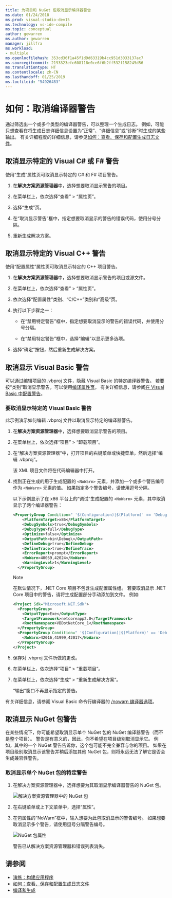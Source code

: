```yaml
---
title: 为项目和 NuGet 包取消显示编译器警告
ms.date: 01/24/2018
ms.prod: visual-studio-dev15
ms.technology: vs-ide-compile
ms.topic: conceptual
author: gewarren
ms.author: gewarren
manager: jillfra
ms.workload:
- multiple
ms.openlocfilehash: 353cd36f1a45f1d9d63319b4cc951d3033137ac7
ms.sourcegitcommit: 2193323efc608118e0ce6f6b2ff532f158245d56
ms.translationtype: HT
ms.contentlocale: zh-CN
ms.lasthandoff: 01/25/2019
ms.locfileid: "54926483"
---
```

# <a name="how-to-suppress-compiler-warnings"></a>如何：取消编译器警告

通过筛选出一个或多个类型的编译器警告，可以整理一个生成日志。 例如，可能只想查看在将生成日志详细信息设置为“正常”、“详细信息”或“诊断”时生成的某些输出。 有关详细程度的详细信息，请参见[如何：查看、保存和配置生成日志文件](../ide/how-to-view-save-and-configure-build-log-files.md)。

## <a name="suppress-specific-warnings-for-visual-c-or-f"></a>取消显示特定的 Visual C# 或 F# 警告 #

使用“生成”属性页可取消显示特定的 C# 和 F# 项目警告。

1. 在**解决方案资源管理器**中，选择想要取消显示警告的项目。

1. 在菜单栏上，依次选择“查看” > “属性页”。

1. 选择“生成”页。

1. 在“取消显示警告”框中，指定想要取消显示的警告的错误代码，使用分号分隔。

1. 重新生成解决方案。

## <a name="suppress-specific-warnings-for-visual-c"></a>取消显示特定的 Visual C++ 警告

使用“配置属性”属性页可取消显示特定的 C++ 项目警告。

1. 在**解决方案资源管理器**中，选择想要取消显示警告的项目或源文件。

1. 在菜单栏上，依次选择“查看” > “属性页”。

1. 依次选择“配置属性”类别、“C/C++”类别和“高级”页。

1. 执行以下步骤之一：

    - 在“禁用特定警告”框中，指定想要取消显示的警告的错误代码，并使用分号分隔。

    - 在“禁用特定警告”框中，选择“编辑”以显示更多选项。

1. 选择“确定”按钮，然后重新生成解决方案。

## <a name="suppress-warnings-for-visual-basic"></a>取消显示 Visual Basic 警告

可以通过编辑项目的 .vbproj 文件，隐藏 Visual Basic 的特定编译器警告。 若要按“类别”取消显示警告，可以使用[编译属性页](../ide/reference/compile-page-project-designer-visual-basic.md)。 有关详细信息，请参阅[在 Visual Basic 中配置警告](../ide/configuring-warnings-in-visual-basic.md)。

### <a name="to-suppress-specific-warnings-for-visual-basic"></a>要取消显示特定的 Visual Basic 警告

此示例演示如何编辑 .vbproj 文件以取消显示特定的编译器警告。

1. 在**解决方案资源管理器**中，选择想要取消显示警告的项目。

1. 在菜单栏上，依次选择“项目” > “卸载项目”。

1. 在“解决方案资源管理器”中，打开项目的右键菜单或快捷菜单，然后选择“编辑 <ProjectName>.vbproj”。

    该 XML 项目文件将在代码编辑器中打开。

1. 找到正在生成的用于生成配置的 `<NoWarn>` 元素，并添加一个或多个警告编号作为 `<NoWarn>` 元素的值。 如果指定多个警告编号，请使用逗号分隔。

     以下示例显示了在 x86 平台上的“调试”生成配置的 `<NoWarn>` 元素，其中取消显示了两个编译器警告：

    ```xml
    <PropertyGroup Condition=" '$(Configuration)|$(Platform)' == 'Debug|x86' ">
        <PlatformTarget>x86</PlatformTarget>
        <DebugSymbols>true</DebugSymbols>
        <DebugType>full</DebugType>
        <Optimize>false</Optimize>
        <OutputPath>bin\Debug\</OutputPath>
        <DefineDebug>true</DefineDebug>
        <DefineTrace>true</DefineTrace>
        <ErrorReport>prompt</ErrorReport>
        <NoWarn>40059,42024</NoWarn>
        <WarningLevel>1</WarningLevel>
      </PropertyGroup>
    ```

   > [!NOTE]
   > 在默认情况下，.NET Core 项目不包含生成配置属性组。 若要取消显示 .NET Core 项目中的警告，请将生成配置部分手动添加到文件。 例如:
   >
   > ```xml
   > <Project Sdk="Microsoft.NET.Sdk">
   >   <PropertyGroup>
   >     <OutputType>Exe</OutputType>
   >     <TargetFramework>netcoreapp2.0</TargetFramework>
   >     <RootNamespace>VBDotNetCore_1</RootNamespace>
   >   </PropertyGroup>
   >   <PropertyGroup Condition=" '$(Configuration)|$(Platform)' == 'Debug|AnyCPU' ">
   >     <NoWarn>42016,41999,42017</NoWarn>
   >   </PropertyGroup>
   > </Project>
   > ```

1. 保存对 .vbproj 文件所做的更改。

1. 在菜单栏上，依次选择“项目” > “重载项目”。

1. 在菜单栏上，依次选择“生成” > “重新生成解决方案”。

    “输出”窗口不再显示指定的警告。

有关详细信息，请参阅 Visual Basic 命令行编译器的 [/nowarn 编译器选项](/dotnet/visual-basic/reference/command-line-compiler/nowarn)。

## <a name="suppress-warnings-for-nuget-packages"></a>取消显示 NuGet 包警告

在某些情况下，你可能希望取消显示单个 NuGet 包的 NuGet 编译器警告（而不是整个项目）。 警告是有意义的，因此，你不希望在项目级别取消显示它。 例如，其中的一个 NuGet 警告告诉你，这个包可能不完全兼容与你的项目。 如果在项目级别取消显示该警告并稍后添加其他 NuGet 包，则将永远无法了解它是否会生成兼容性警告。

### <a name="to-suppress-a-specific-warning-for-a-single-nuget-package"></a>取消显示单个 NuGet 包的特定警告

1. 在解决方案资源管理器中，选择想要为其取消显示编译器警告的 NuGet 包。

   ![解决方案资源管理器中的 NuGet 包](media/nuget-package-with-warning.png)

1. 在右键菜单或上下文菜单中，选择“属性”。

1. 在包属性的“NoWarn”框中，输入想要为此包取消显示的警告编号。 如果想要取消显示多个警告，请使用逗号分隔警告编号。

   ![NuGet 包属性](media/nuget-properties-nowarn.png)

   警告已从解决方案资源管理器和错误列表消失。

## <a name="see-also"></a>请参阅

- [演练：构建应用程序](../ide/walkthrough-building-an-application.md)
- [如何：查看、保存和配置生成日志文件](../ide/how-to-view-save-and-configure-build-log-files.md)
- [编译和生成](../ide/compiling-and-building-in-visual-studio.md)